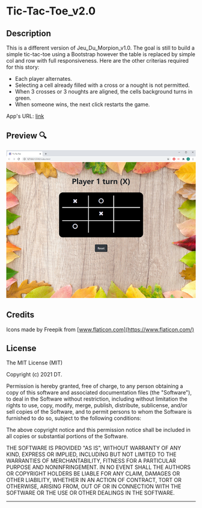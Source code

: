 # Tic-Tac-Toe_v2.0


## Description 

This is a different version of Jeu_Du_Morpion_v1.0. The goal is still to build a simple tic-tac-toe using a Bootstrap however the table is replaced by simple col and row with full responsiveness. 
Here are the other criterias required for this story:    
 - Each player alternates.    
 - Selecting a cell already filled with a cross or a nought is not permitted.  
 - When 3 crosses or 3 noughts are aligned, the cells background turns in green.  
 - When someone wins, the next click restarts the game.    

App's URL: [link]

## Preview :mag:

![Jeu_Du_Morpion](./assets/images/Preview.png)  


## Credits
 
Icons made by Freepik from [www.flaticon.com](https://www.flaticon.com/)


## License
The MIT License (MIT)

Copyright (c) 2021 DT.

Permission is hereby granted, free of charge, to any person obtaining a copy of this software and associated documentation files (the "Software"), to deal in the Software without restriction, including without limitation the rights to use, copy, modify, merge, publish, distribute, sublicense, and/or sell copies of the Software, and to permit persons to whom the Software is furnished to do so, subject to the following conditions:  

The above copyright notice and this permission notice shall be included in all copies or substantial portions of the Software.  

THE SOFTWARE IS PROVIDED "AS IS", WITHOUT WARRANTY OF ANY KIND, EXPRESS OR IMPLIED, INCLUDING BUT NOT LIMITED TO THE WARRANTIES OF MERCHANTABILITY, FITNESS FOR A PARTICULAR PURPOSE AND NONINFRINGEMENT. IN NO EVENT SHALL THE AUTHORS OR COPYRIGHT HOLDERS BE LIABLE FOR ANY CLAIM, DAMAGES OR OTHER LIABILITY, WHETHER IN AN ACTION OF CONTRACT, TORT OR OTHERWISE, ARISING FROM, OUT OF OR IN
CONNECTION WITH THE SOFTWARE OR THE USE OR OTHER DEALINGS IN THE SOFTWARE.  

---
[link]: https://delph-sunny.github.io/Tic-Tac-Toe_v2.0/
